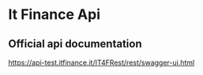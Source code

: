 # It Finance Api

## Official api documentation
https://api-test.itfinance.it/IT4FRest/rest/swagger-ui.html